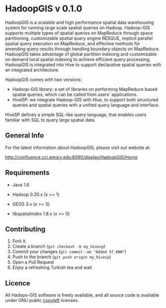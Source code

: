 HadoopGIS v 0.1.0
===========

HadoopGIS is a scalable and high performance spatial data warehousing 
system for running large scale spatial queries on Hadoop. Hadoop-GIS 
supports multiple types of spatial queries on MapReduce through space 
partitioning, customizable spatial query engine RESQUE, implicit parallel 
spatial query execution on MapReduce, and effective methods for amending 
query results through handling boundary objects on MapReduce. 
HadoopGIS takes advantage of global partition indexing and customizable 
on demand local spatial indexing to achieve efficient query processing. 
HadoopGIS is integrated into Hive to support declarative spatial queries with an integrated architecture. 

HadoopGIS comes with two versions: 
* Hadoop-GIS library: a set of libraries on performing MapReduce based spatial queries, which can be called from users' applications.
* HiveSP: we integrate Hadoop-GIS with Hive, to support both structured queries and spatial queries with a unified query language and interface. 

HiveSP defines a simple SQL-like query language, that enables
users familiar with SQL to query large spatial data. 

General Info
--------

For the latest information about HadoopGIS, please visit out website at:

  http://confluence.cci.emory.edu:8090/display/HadoopGIS/Home



Requirements
--------

- Java 1.6

- Hadoop 0.20.x (x >= 1)

- GEOS 3.x (x >= 3)

- libspatialindex 1.8.x (x >= 0)


Contributing
--------

1. Fork it.
2. Create a branch (`git checkout -b my_hivesp`)
3. Commit your changes (`git commit -am "Added ST_KNN"`)
4. Push to the branch (`git push origin my_hivesp`)
5. Open a Pull Request
6. Enjoy a refreshing Turkish tea and wait


Licence
--------
All Hadopo-GIS software is freely available, and all source code 
is available under GNU public [copyleft](http://www.gnu.org/copyleft/ "copyleft") licenses.

